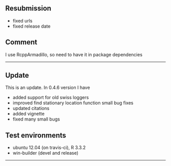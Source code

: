 ## Resubmission
* fixed urls
* fixed release date

## Comment
 I use RcppArmadillo, so need to have it in package dependencies

---

## Update
This is an update. 
In 0.4.6 version I have 
* added support for old swiss loggers
* improved find stationary location function small bug fixes
* updated citations
* added vignette
* fixed many small bugs

## Test environments
* ubuntu 12.04 (on travis-ci), R 3.3.2
* win-builder (devel and release)
---